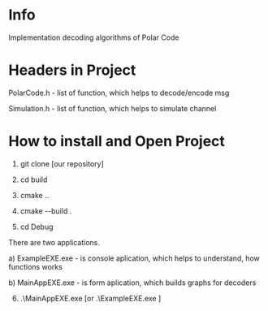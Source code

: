 # Info
Implementation decoding algorithms of Polar Code

# Headers in Project

PolarCode.h - list of function, which helps to decode/encode msg

Simulation.h - list of function, which helps to simulate channel 

# How to install and Open Project

1) git clone [our repository]

2) cd build

3) cmake ..

4) cmake --build .

5) cd Debug

There are two applications.

a) ExampleEXE.exe - is console aplication, which helps to understand, how functions works

b) MainAppEXE.exe - is form aplication, which builds graphs for decoders

6) .\MainAppEXE.exe [or .\ExampleEXE.exe ]

